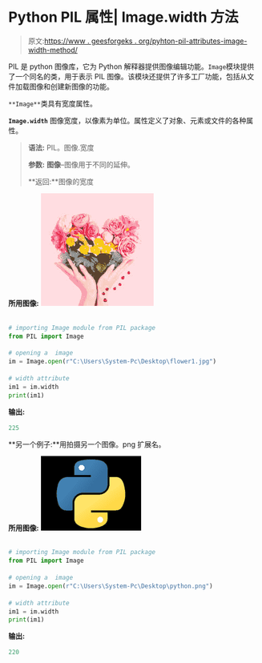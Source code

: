 # Python PIL 属性| Image.width 方法

> 原文:[https://www . geesforgeks . org/pyhton-pil-attributes-image-width-method/](https://www.geeksforgeeks.org/pyhton-pil-attributes-image-width-method/)

PIL 是 python 图像库，它为 Python 解释器提供图像编辑功能。`Image`模块提供了一个同名的类，用于表示 PIL 图像。该模块还提供了许多工厂功能，包括从文件加载图像和创建新图像的功能。

`**Image**`类具有宽度属性。

**`Image.width`** 图像宽度，以像素为单位。属性定义了对象、元素或文件的各种属性。

> **语法:** PIL。图像.宽度
> 
> **参数:**
> **图像**–图像用于不同的延伸。
> 
> **返回:**图像的宽度

**所用图像:**
![](img/7dcee0f4c2b8e9d23dccc651065d73ab.png)

```py

# importing Image module from PIL package 
from PIL import Image 

# opening a  image 
im = Image.open(r"C:\Users\System-Pc\Desktop\flower1.jpg") 

# width attribute
im1 = im.width
print(im1)
```

**输出:**

```py
225

```

**另一个例子:**用拍摄另一个图像。png 扩展名。

**所用图像:**
![](img/686ce0abe8be10b924d2c483da582a22.png)

```py

# importing Image module from PIL package 
from PIL import Image 

# opening a  image 
im = Image.open(r"C:\Users\System-Pc\Desktop\python.png") 

# width attribute
im1 = im.width
print(im1)
```

**输出:**

```py
220

```